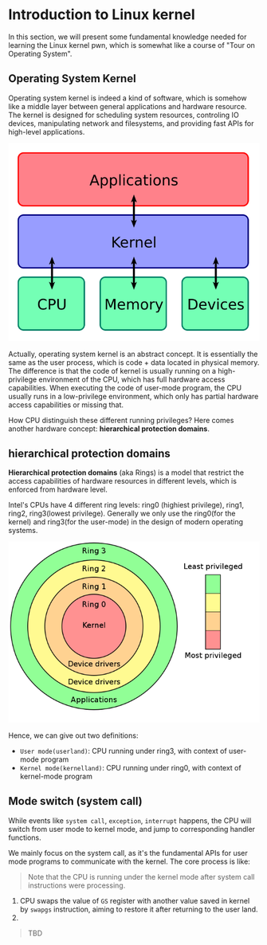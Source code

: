 # Introduction to Linux kernel

In this section, we will present some fundamental knowledge needed for learning the Linux kernel pwn, which is somewhat like a course of "Tour on Operating System".

## Operating System Kernel

Operating system kernel is indeed a kind of software, which is somehow like a middle layer between general applications and hardware resource. The kernel is designed for scheduling system resources, controling IO devices, manipulating network and filesystems, and providing fast APIs for high-level applications.

![Kernel_Layout](./figure/Kernel_Layout.svg)

Actually, operating system kernel is an abstract concept. It is essentially the same as the user process, which is code + data located in physical memory. The difference is that the code of kernel is usually running on a high-privilege environment of the CPU, which has full hardware access capabilities. When executing the code of user-mode program, the CPU usually runs in a low-privilege environment, which only has partial hardware access capabilities or missing that.

How CPU distinguish these different running privileges? Here comes another hardware concept: **hierarchical protection domains**.

## hierarchical protection domains

**Hierarchical protection domains** (aka Rings) is a model that restrict the access capabilities of hardware resources in different levels, which is enforced from hardware level.

Intel's CPUs have 4 different ring levels: ring0 (highiest privilege), ring1, ring2, ring3(lowest privilege). Generally we only use the ring0(for the kernel) and ring3(for the user-mode) in the design of modern operating systems.

![Ring Model](./figure/ring_model.png)

Hence, we can give out two definitions:

- `User mode(userland)`: CPU running under ring3, with context of user-mode program
- `Kernel mode(kernelland)`: CPU running under ring0, with context of kernel-mode program

## Mode switch (system call)

While events like `system call`, `exception`, `interrupt` happens, the CPU will switch from user mode to kernel mode, and jump to corresponding handler functions.

We mainly focus on the system call, as it's the fundamental APIs for user mode programs to communicate with the kernel. The core process is like:

> Note that the CPU is running under the kernel mode after system call instructions were processing.

1. CPU swaps the value of `GS` register with another value saved in kernel by `swapgs` instruction, aiming to restore it after returning to the user land.
2. 

> TBD
